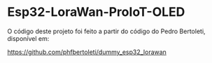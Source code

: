 # Esp32-LoraWan-ProIoT-OLED
O código deste projeto foi feito a partir do código do Pedro Bertoleti, disponível em:


https://github.com/phfbertoleti/dummy_esp32_lorawan
